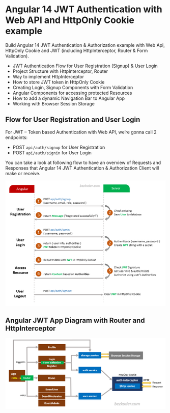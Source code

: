 # Angular 14 JWT Authentication with Web API and HttpOnly Cookie example

Build Angular 14 JWT Authentication & Authorization example with Web Api, HttpOnly Cookie and JWT (including HttpInterceptor, Router & Form Validation).
- JWT Authentication Flow for User Registration (Signup) & User Login
- Project Structure with HttpInterceptor, Router
- Way to implement HttpInterceptor
- How to store JWT token in HttpOnly Cookie
- Creating Login, Signup Components with Form Validation
- Angular Components for accessing protected Resources
- How to add a dynamic Navigation Bar to Angular App
- Working with Browser Session Storage

## Flow for User Registration and User Login
For JWT – Token based Authentication with Web API, we’re gonna call 2 endpoints:
- POST `api/auth/signup` for User Registration
- POST `api/auth/signin` for User Login

You can take a look at following flow to have an overview of Requests and Responses that Angular 14 JWT Authentication & Authorization Client will make or receive.

![angular-14-jwt-authentication-authorization-flow](angular-14-jwt-authentication-authorization-flow.png)

## Angular JWT App Diagram with Router and HttpInterceptor
![angular-14-jwt-authentication](angular-14-jwt-authentication.png)